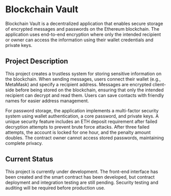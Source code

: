 # Blockchain Vault

Blockchain Vault is a decentralized application that enables secure storage of encrypted messages and passwords on the Ethereum blockchain. The application uses end-to-end encryption where only the intended recipient or owner can access the information using their wallet credentials and private keys.

## Project Description

This project creates a trustless system for storing sensitive information on the blockchain. When sending messages, users connect their wallet (e.g., MetaMask) and specify a recipient address. Messages are encrypted client-side before being stored on the blockchain, ensuring that only the intended recipient can decrypt and read them. Users can save contacts with friendly names for easier address management.

For password storage, the application implements a multi-factor security system using wallet authentication, a core password, and private keys. A unique security feature includes an ETH deposit requirement after failed decryption attempts to prevent brute force attacks. After three failed attempts, the account is locked for one hour, and the penalty amount doubles. The contract owner cannot access stored passwords, maintaining complete privacy.

## Current Status

This project is currently under development. The front-end interface has been created and the smart contract has been developed, but contract deployment and integration testing are still pending. Security testing and auditing will be required before production use.